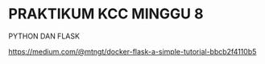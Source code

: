 # PRAKTIKUM KCC MINGGU 8

PYTHON DAN FLASK

https://medium.com/@mtngt/docker-flask-a-simple-tutorial-bbcb2f4110b5